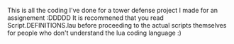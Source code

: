 This is all the coding I've done for a tower defense project I made for an assignement :DDDDD
It is recommened that you read Script.DEFINITIONS.lau before proceeding to the actual scripts themselves for people who don't understand the lua coding language :)
